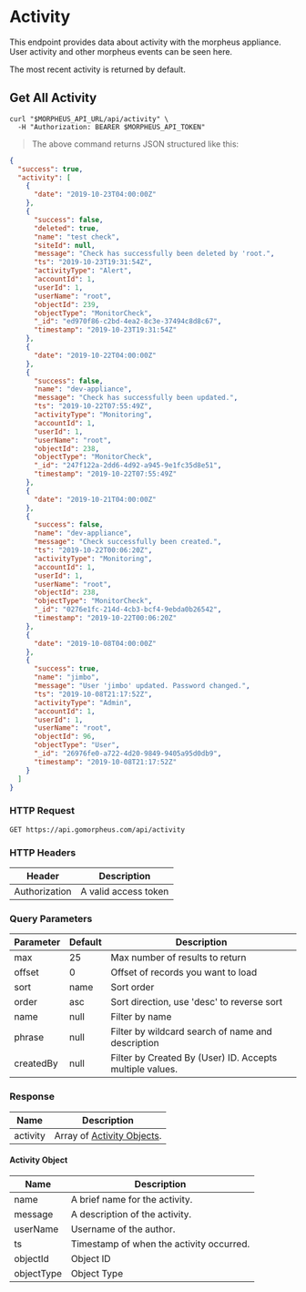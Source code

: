 # Activity

This endpoint provides data about activity with the morpheus appliance. User activity and other morpheus events can be seen here.

The most recent activity is returned by default.

## Get All Activity

```shell
curl "$MORPHEUS_API_URL/api/activity" \
  -H "Authorization: BEARER $MORPHEUS_API_TOKEN"
```

> The above command returns JSON structured like this:

```json
{
  "success": true,
  "activity": [
    {
      "date": "2019-10-23T04:00:00Z"
    },
    {
      "success": false,
      "deleted": true,
      "name": "test check",
      "siteId": null,
      "message": "Check has successfully been deleted by 'root.",
      "ts": "2019-10-23T19:31:54Z",
      "activityType": "Alert",
      "accountId": 1,
      "userId": 1,
      "userName": "root",
      "objectId": 239,
      "objectType": "MonitorCheck",
      "_id": "ed970f86-c2bd-4ea2-8c3e-37494c8d8c67",
      "timestamp": "2019-10-23T19:31:54Z"
    },
    {
      "date": "2019-10-22T04:00:00Z"
    },
    {
      "success": false,
      "name": "dev-appliance",
      "message": "Check has successfully been updated.",
      "ts": "2019-10-22T07:55:49Z",
      "activityType": "Monitoring",
      "accountId": 1,
      "userId": 1,
      "userName": "root",
      "objectId": 238,
      "objectType": "MonitorCheck",
      "_id": "247f122a-2dd6-4d92-a945-9e1fc35d8e51",
      "timestamp": "2019-10-22T07:55:49Z"
    },
    {
      "date": "2019-10-21T04:00:00Z"
    },
    {
      "success": false,
      "name": "dev-appliance",
      "message": "Check successfully been created.",
      "ts": "2019-10-22T00:06:20Z",
      "activityType": "Monitoring",
      "accountId": 1,
      "userId": 1,
      "userName": "root",
      "objectId": 238,
      "objectType": "MonitorCheck",
      "_id": "0276e1fc-214d-4cb3-bcf4-9ebda0b26542",
      "timestamp": "2019-10-22T00:06:20Z"
    },
    {
      "date": "2019-10-08T04:00:00Z"
    },
    {
      "success": true,
      "name": "jimbo",
      "message": "User 'jimbo' updated. Password changed.",
      "ts": "2019-10-08T21:17:52Z",
      "activityType": "Admin",
      "accountId": 1,
      "userId": 1,
      "userName": "root",
      "objectId": 96,
      "objectType": "User",
      "_id": "26976fe0-a722-4d20-9849-9405a95d0db9",
      "timestamp": "2019-10-08T21:17:52Z"
    }
  ]
}
```

### HTTP Request

`GET https://api.gomorpheus.com/api/activity`

### HTTP Headers

Header | Description
--------- | -----------
Authorization     | A valid access token

### Query Parameters

Parameter | Default | Description
--------- | ------- | -----------
max | 25 | Max number of results to return
offset | 0 | Offset of records you want to load
sort | name | Sort order
order | asc | Sort direction, use 'desc' to reverse sort
name | null | Filter by name
phrase | null | Filter by wildcard search of name and description
createdBy | null | Filter by Created By (User) ID. Accepts multiple values.


### Response

Name | Description
--------- | -----------
activity | Array of [Activity Objects](#activity-object).

#### Activity Object

Name | Description
--------- | -----------
name | A brief name for the activity.
message | A description of the activity.
userName | Username of the author.
ts | Timestamp of when the activity occurred.
objectId | Object ID
objectType | Object Type


